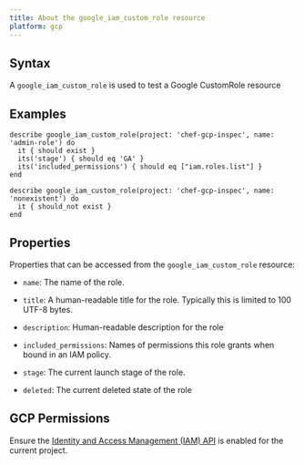```yaml
---
title: About the google_iam_custom_role resource
platform: gcp
---
```


## Syntax
A `google_iam_custom_role` is used to test a Google CustomRole resource

## Examples
```
describe google_iam_custom_role(project: 'chef-gcp-inspec', name: 'admin-role') do
  it { should exist }
  its('stage') { should eq 'GA' }
  its('included_permissions') { should eq ["iam.roles.list"] }
end

describe google_iam_custom_role(project: 'chef-gcp-inspec', name: 'nonexistent') do
  it { should_not exist }
end
```

## Properties
Properties that can be accessed from the `google_iam_custom_role` resource:


  * `name`: The name of the role.

  * `title`: A human-readable title for the role. Typically this is limited to 100 UTF-8 bytes.

  * `description`: Human-readable description for the role

  * `included_permissions`: Names of permissions this role grants when bound in an IAM policy.

  * `stage`: The current launch stage of the role.

  * `deleted`: The current deleted state of the role


## GCP Permissions

Ensure the [Identity and Access Management (IAM) API](https://console.cloud.google.com/apis/library/iam.googleapis.com/) is enabled for the current project.
